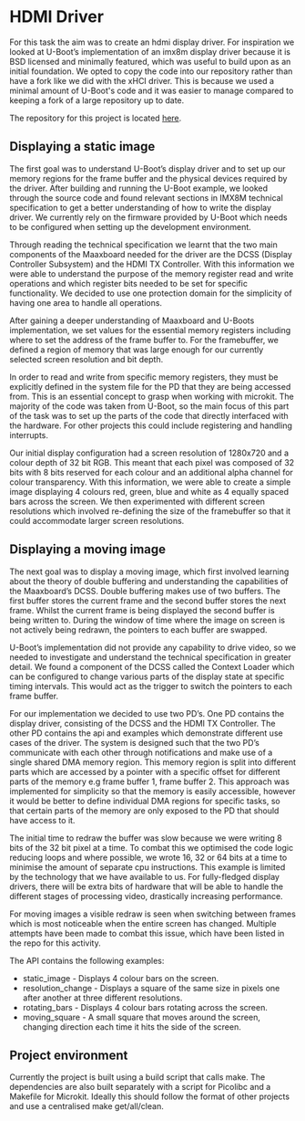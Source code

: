 # HDMI Driver

For this task the aim was to create an hdmi display driver. For inspiration we looked at U-Boot’s implementation of an imx8m display driver because it is BSD licensed and minimally featured, which was useful to build upon as an initial foundation. We opted to copy the code into our repository rather than have a fork like we did with the xHCI driver. This is because we used a minimal amount of U-Boot's code and it was easier to manage compared to keeping a fork of a large repository up to date.

The repository for this project is located [here](https://github.com/sel4devkit/sel4devkit-maaxboard-microkit-hdmi-driver).

## Displaying a static image

The first goal was to understand U-Boot’s display driver and to set up our memory regions for the frame buffer and the physical devices required by the driver. After building and running the U-Boot example, we looked through the source code and found relevant sections in IMX8M technical specification to get a better understanding of how to write the display driver. We currently rely on the firmware provided by U-Boot which needs to be configured when setting up the development environment.

Through reading the technical specification we learnt that the two main components of the Maaxboard needed for the driver are the DCSS (Display Controller Subsystem) and the HDMI TX Controller. With this information we were able to understand the purpose of the memory register read and write operations and which register bits needed to be set for specific functionality. We decided to use one protection domain for the simplicity of having one area to handle all operations. 

After gaining a deeper understanding of Maaxboard and U-Boots implementation, we set values for the essential memory registers including where to set the address of the frame buffer to. For the framebuffer, we defined a region of memory that was large enough for our currently selected screen resolution and bit depth.

In order to read and write from specific memory registers, they must be explicitly defined in the system file for the PD that they are being accessed from. This is an essential concept to grasp when working with microkit. The majority of the code was taken from U-Boot, so the main focus of this part of the task was to set up the parts of the code that directly interfaced with the hardware. For other projects this could include registering and handling interrupts. 

Our initial display configuration had a screen resolution of 1280x720 and a colour depth of 32 bit RGB. This meant that each pixel was composed of 32 bits with 8 bits reserved for each colour and an additional alpha channel for colour transparency. With this information, we were able to create a simple image displaying 4 colours red, green, blue and white as 4 equally spaced bars across the screen. We then experimented with different screen resolutions which involved re-defining the size of the framebuffer so that it could accommodate larger screen resolutions.


## Displaying a moving image

The next goal was to display a moving image, which first involved learning about the theory of double buffering and understanding the capabilities of the Maaxboard’s DCSS. Double buffering makes use of two buffers. The first buffer stores the current frame and the second buffer stores the next frame. Whilst the current frame is being displayed the second buffer is being written to. During the window of time where the image on screen is not actively being redrawn, the pointers to each buffer are swapped.

U-Boot’s implementation did not provide any capability to drive video, so we needed to investigate and understand the technical specification in greater detail. We found a component of the DCSS called the Context Loader which can be configured to change various parts of the display state at specific timing intervals. This would act as the trigger to switch the pointers to each frame buffer.

For our implementation we decided to use two PD’s. One PD contains the display driver, consisting of the DCSS and the HDMI TX Controller. The other PD contains the api and examples which demonstrate different use cases of the driver. The system is designed such that the two PD’s communicate with each other through notifications and make use of a single shared DMA memory region. This memory region is split into different parts which are accessed by a pointer with a specific offset for different parts of the memory e.g frame buffer 1, frame buffer 2. This approach was implemented for simplicity so that the memory is easily accessible, however it would be better to define individual DMA regions for specific tasks, so that certain parts of the memory are only exposed to the PD that should have access to it.

The initial time to redraw the buffer was slow because we were writing 8 bits of the 32 bit pixel at a time. To combat this we optimised the code logic reducing loops and where possible, we wrote 16, 32 or 64 bits at a time to minimise the amount of separate cpu instructions. This example is limited by the technology that we have available to us. For fully-fledged display drivers, there will be extra bits of hardware that will be able to handle the different stages of processing video, drastically increasing performance. 

For moving images a visible redraw is seen when switching between frames which is most noticeable when the entire screen has changed. Multiple attempts have been made to combat this issue, which have been listed in the repo for this activity.

The API contains the following examples:

* static_image - Displays 4 colour bars on the screen.
* resolution_change - Displays a square of the same size in pixels one after another at three different resolutions.
* rotating_bars - Displays 4 colour bars rotating across the screen.
* moving_square - A small square that moves around the screen, changing direction each time it hits the side of the screen.

## Project environment

Currently the project is built using a build script that calls make. The dependencies are also built separately with a script for Picolibc and a Makefile for Microkit. Ideally this should follow the format of other projects and use a centralised make get/all/clean.
